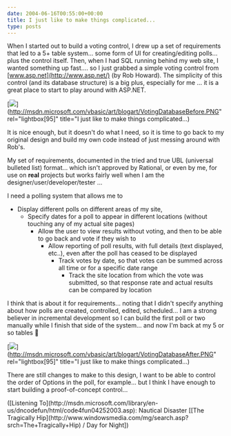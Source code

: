 ```yaml
---
date: 2004-06-16T00:55:00+00:00
title: I just like to make things complicated...
type: posts
---
```

When I started out to build a voting control, I drew up a set of requirements that led to a 5+ table system... some form of UI for creating/editing polls... plus the control itself. Then, when I had SQL running behind my web site, I wanted something up fast.... so I just grabbed a simple voting control from [www.asp.net](http://www.asp.net/) (by Rob Howard). The simplicity of this control (and its database structure) is a big plus, especially for me ... it is a great place to start to play around with ASP.NET.

[<img src="http://msdn.microsoft.com/vbasic/art/blogart/VotingDatabaseBefore_sml.jpg" border="0" />](http://msdn.microsoft.com/vbasic/art/blogart/VotingDatabaseBefore.PNG" rel="lightbox[95]" title="I just like to make things complicated...)

It is nice enough, but it doesn't do what I need, so it is time to go back to my original design and build my own code instead of just messing around with Rob's.

My set of requirements, documented in the tried and true UBL (universal bulleted list) format... which isn't approved by Rational, or even by me, for use on **real** projects but works fairly well when I am the designer/user/developer/tester ...

I need a polling system that allows me to

  * Display different polls on different areas of my site,
      * Specify dates for a poll to appear in different locations (without touching any of my actual site pages)
          * Allow the user to view results without voting, and then to be able to go back and vote if they wish to
              * Allow reporting of poll results, with full details (text displayed, etc..), even after the poll has ceased to be displayed
                  * Track votes by date, so that votes can be summed across all time or for a specific date range
                      * Track the site location from which the vote was submitted, so that response rate and actual results can be compared by location

I think that is about it for requirements... noting that I didn't specify anything about how polls are created, controlled, edited, scheduled... I am a strong believer in incremental development so I can build the first poll or two manually while I finish that side of the system... and now I'm back at my 5 or so tables 🙂

[<img src="http://msdn.microsoft.com/vbasic/art/blogart/VotingDatabaseAfter_sml.jpg" border="0" />](http://msdn.microsoft.com/vbasic/art/blogart/VotingDatabaseAfter.PNG" rel="lightbox[95]" title="I just like to make things complicated...)

There are still changes to make to this design, I want to be able to control the order of Options in the poll, for example... but I think I have enough to start building a proof-of-concept control...

<div class="media">
  ([Listening To](http://msdn.microsoft.com/library/en-us/dncodefun/html/code4fun04252003.asp): Nautical Disaster [[The Tragically Hip](http://www.windowsmedia.com/mg/search.asp?srch=The+Tragically+Hip) / Day for Night])
</div>
